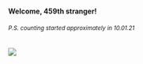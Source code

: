 #### Welcome, 459th stranger!

###### <sup>P.S. counting started approximately in 10.01.21</sup>

<img src="https://kraftwerk28.pp.ua/vcnt.png"></img>
